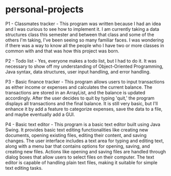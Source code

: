 # personal-projects
P1 - Classmates tracker - This program was written because I had an idea and I was curious to see how to implement it. I am currently taking a data structures class this semester and between that class and some of the others I'm taking, I've been seeing so many familiar faces. I was wondering if there was a way to know all the people who I have two or more classes in common with and that was how this project was born.

P2 - Todo list - Yes, everyone makes a todo list, but I had to do it. It was necessary to show off my understanding of Object-Oriented Programming, Java syntax, data structures, user input handling, and error handling.

P3 - Basic finance tracker - This program allows users to input transactions as either income or expenses and calculates the current balance. The transactions are stored in an ArrayList, and the balance is updated accordingly. After the user decides to quit by typing 'quit,' the program displays all transactions and the final balance. It is still very basic, but I'll enhance it by add a feature to categorize expenses, save the data to a file, and maybe eventually add a GUI.

P4 - Basic text editor - This program is a basic text editor built using Java Swing. It provides basic text editing functionalities like creating new documents, opening existing files, editing their content, and saving changes. The user interface includes a text area for typing and editing text, along with a menu bar that contains options for opening, saving, and creating new files. Actions like opening and saving files are handled through dialog boxes that allow users to select files on their computer. The text editor is capable of handling plain text files, making it suitable for simple text editing tasks.
